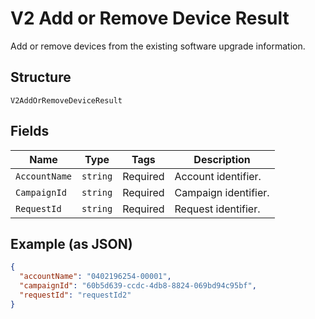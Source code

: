 
# V2 Add or Remove Device Result

Add or remove devices from the existing software upgrade information.

## Structure

`V2AddOrRemoveDeviceResult`

## Fields

| Name | Type | Tags | Description |
|  --- | --- | --- | --- |
| `AccountName` | `string` | Required | Account identifier. |
| `CampaignId` | `string` | Required | Campaign identifier. |
| `RequestId` | `string` | Required | Request identifier. |

## Example (as JSON)

```json
{
  "accountName": "0402196254-00001",
  "campaignId": "60b5d639-ccdc-4db8-8824-069bd94c95bf",
  "requestId": "requestId2"
}
```


